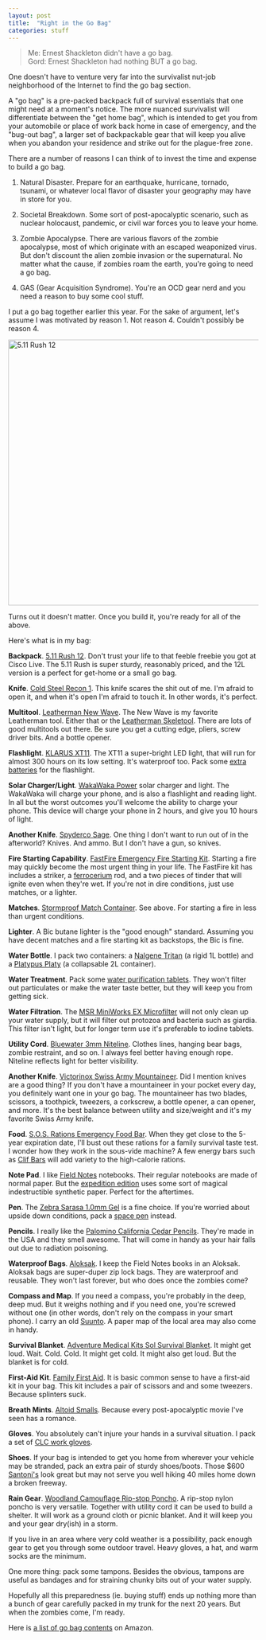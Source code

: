 ```yaml
---
layout: post
title:  "Right in the Go Bag"
categories: stuff
---
```

> Me: Ernest Shackleton didn't have a go bag. <br />
> Gord: Ernest Shackleton had nothing BUT a go bag.

One doesn't have to venture very far into the survivalist nut-job neighborhood
of the Internet to find the go bag section.

A "go bag" is a pre-packed backpack full of survival essentials 
that one might need at a moment's notice. The more nuanced survivalist will
differentiate between the "get home bag", which is intended to get you
from your automobile or place of work back home in case of emergency, 
and the "bug-out bag", a larger set of backpackable gear that will
keep you alive when you abandon your residence and strike out for the 
plague-free zone.

There are a number of reasons I can think of to invest the time and
expense to build a go bag.

1. Natural Disaster. Prepare for an earthquake, hurricane, tornado, tsunami, or 
whatever local flavor of disaster your geography may have in store for you.

2. Societal Breakdown. Some sort of post-apocalyptic scenario, such as
nuclear holocaust, pandemic, or civil war forces you to leave your home.

3. Zombie Apocalypse. There are various flavors of the zombie apocalypse,
most of which originate with an escaped weaponized virus. But don't discount
the alien zombie invasion or the supernatural. No matter what the cause,
if zombies roam the earth, you're going to need a go bag.

4. GAS (Gear Acquisition Syndrome). You're an OCD gear nerd and you need 
a reason to buy some cool stuff.

I put a go bag together earlier this year.
For the sake of argument, let's assume I was motivated by reason 1. 
Not reason 4.
Couldn't possibly be reason 4.

<a href="https://www.flickr.com/photos/41695401@N00/13612934313" title="5.11 Rush 12 by Rob Enns, on Flickr"><img src="https://farm4.staticflickr.com/3722/13612934313_d21323d3f6_c.jpg" width="800" height="534" alt="5.11 Rush 12"></a>

Turns out it doesn't matter. 
Once you build it, you're ready for all of the above.

Here's what is in my bag:

**Backpack**. [5.11 Rush 12](http://www.amazon.com/gp/product/B003HHV0QQ/ref=as_li_qf_sp_asin_il_tl?ie=UTF8&camp=1789&creative=9325&creativeASIN=B003HHV0QQ&linkCode=as2&tag=myhomepag01ba-20). Don't trust
your life to that feeble freebie you got at Cisco Live.
The 5.11 Rush is super sturdy, reasonably priced, and the 12L version is a perfect 
for get-home or a small go bag.

**Knife**. [Cold Steel Recon 1](http://www.amazon.com/gp/product/B00322HR2C/ref=as_li_qf_sp_asin_il_tl?ie=UTF8&camp=1789&creative=9325&creativeASIN=B00322HR2C&linkCode=as2&tag=myhomepag01ba-20). This knife scares the shit out of me. I'm afraid to open it, and when it's open I'm afraid to touch it. In other words, it's perfect.

**Multitool**. [Leatherman New Wave](http://www.amazon.com/gp/product/B0002H49BC/ref=as_li_qf_sp_asin_il_tl?ie=UTF8&camp=1789&creative=9325&creativeASIN=B0002H49BC&linkCode=as2&tag=myhomepag01ba-20).
The New Wave is my favorite Leatherman tool. Either that or the [Leatherman Skeletool](http://www.amazon.com/gp/product/B000XU9NXW/ref=as_li_qf_sp_asin_il_tl?ie=UTF8&camp=1789&creative=9325&creativeASIN=B000XU9NXW&linkCode=as2&tag=myhomepag01ba-20).
There are lots of good multitools out there. Be sure you get a cutting edge, pliers, screw driver bits. And a bottle opener.

**Flashlight**. [KLARUS XT11](http://www.amazon.com/gp/product/B00EE193YK/ref=as_li_qf_sp_asin_il_tl?ie=UTF8&camp=1789&creative=9325&creativeASIN=B00EE193YK&linkCode=as2&tag=myhomepag01ba-20).
The XT11 a super-bright LED light, that will run for almost 300 hours on its low setting. It's waterproof too. Pack some [extra batteries](http://www.amazon.com/gp/product/B003EOMVX8/ref=as_li_qf_sp_asin_il_tl?ie=UTF8&camp=1789&creative=9325&creativeASIN=B003EOMVX8&linkCode=as2&tag=myhomepag01ba-20) for the flashlight.

**Solar Charger/Light**. [WakaWaka  Power](http://www.amazon.com/gp/product/B00CAVM8DE/ref=as_li_qf_sp_asin_il_tl?ie=UTF8&camp=1789&creative=9325&creativeASIN=B00CAVM8DE&linkCode=as2&tag=myhomepag01ba-20) solar charger and light. The WakaWaka will charge your phone, and is also a flashlight and reading light. In all but the worst outcomes you'll welcome the ability to charge your phone. This device will charge your phone in 2 hours, and give you 10 hours of light.

**Another Knife**. [Spyderco Sage](http://www.amazon.com/gp/product/B0013AW8Y2/ref=as_li_qf_sp_asin_il_tl?ie=UTF8&camp=1789&creative=9325&creativeASIN=B0013AW8Y2&linkCode=as2&tag=myhomepag01ba-20).
One thing I don't want to run out of in the afterworld? Knives. And ammo.
But I don't have a gun, so knives.

**Fire Starting Capability**. [FastFire Emergency Fire Starting Kit](http://www.amazon.com/gp/product/B00BJFWEYA/ref=as_li_qf_sp_asin_il_tl?ie=UTF8&camp=1789&creative=9325&creativeASIN=B00BJFWEYA&linkCode=as2&tag=myhomepag01ba-20). 
Starting a fire may quickly become the most urgent thing in your life. 
The FastFire kit has includes a striker, 
a [ferrocerium](http://en.wikipedia.org/wiki/Ferrocerium) rod, and a 
two pieces of tinder that will ignite even when they're wet. 
If you're not in dire conditions, just use matches, or a lighter.

**Matches**. [Stormproof Match Container](http://www.amazon.com/gp/product/B00773VVHO/ref=as_li_qf_sp_asin_il_tl?ie=UTF8&camp=1789&creative=9325&creativeASIN=B00773VVHO&linkCode=as2&tag=myhomepag01ba-20). 
See above. For starting a fire in less than urgent conditions.

**Lighter**. A Bic butane lighter is the "good enough" standard. Assuming you have decent matches and a fire starting kit as backstops, the Bic is fine.

**Water Bottle**. I pack two containers: a [Nalgene Tritan](http://www.amazon.com/gp/product/B002PLU912/ref=as_li_qf_sp_asin_il_tl?ie=UTF8&camp=1789&creative=9325&creativeASIN=B002PLU912&linkCode=as2&tag=myhomepag01ba-20) (a rigid 1L bottle) and a [Platypus Platy](http://www.amazon.com/gp/product/B000J2KEGY/ref=as_li_qf_sp_asin_il_tl?ie=UTF8&camp=1789&creative=9325&creativeASIN=B000J2KEGY&linkCode=as2&tag=myhomepag01ba-20) (a collapsable 2L container).

**Water Treatment**. Pack some [water purification tablets](http://www.amazon.com/gp/product/B001949TKS/ref=as_li_qf_sp_asin_il_tl?ie=UTF8&camp=1789&creative=9325&creativeASIN=B001949TKS&linkCode=as2&tag=myhomepag01ba-20). 
They won't filter out particulates or make the water taste better, 
but they will keep you from getting sick.

**Water Filtration**. The [MSR MiniWorks EX Microfilter](http://www.amazon.com/gp/product/B000BBF2RY/ref=as_li_qf_sp_asin_il_tl?ie=UTF8&camp=1789&creative=9325&creativeASIN=B000BBF2RY&linkCode=as2&tag=myhomepag01ba-20) will not only clean up your water supply, but it will filter out protozoa and bacteria such as giardia. This filter isn't light, but for longer term use it's preferable to iodine tablets.

**Utility Cord**. [Bluewater 3mm Niteline](http://www.amazon.com/gp/product/B0038R4QQQ/ref=as_li_qf_sp_asin_il_tl?ie=UTF8&camp=1789&creative=9325&creativeASIN=B0038R4QQQ&linkCode=as2&tag=myhomepag01ba-20).
Clothes lines, hanging bear bags, zombie restraint, and so on. 
I always feel better having enough rope. 
Niteline reflects light for better visibility.

**Another Knife**. [Victorinox Swiss Army Mountaineer](http://www.amazon.com/gp/product/B0007QCOU6/ref=as_li_qf_sp_asin_il_tl?ie=UTF8&camp=1789&creative=9325&creativeASIN=B0007QCOU6&linkCode=as2&tag=myhomepag01ba-20). 
Did I mention knives are a good thing? If you don't have a mountaineer
in your pocket every day, you definitely want one in your go bag. 
The mountaineer has two blades, scissors, a toothpick, tweezers, 
a corkscrew, a bottle opener, a can opener, and more. 
It's the best balance between utility and size/weight and it's my 
favorite Swiss Army knife. 

**Food**. [S.O.S. Rations Emergency Food Bar](http://www.amazon.com/gp/product/B004MF41LI/ref=as_li_qf_sp_asin_il_tl?ie=UTF8&camp=1789&creative=9325&creativeASIN=B004MF41LI&linkCode=as2&tag=myhomepag01ba-20). When they get close to the 5-year expiration date, I'll bust out these rations for a family survival taste test. I wonder how they work in the sous-vide machine? A few energy bars such as [Clif Bars](http://www.amazon.com/gp/product/B004X1SSDS/ref=as_li_qf_sp_asin_il_tl?ie=UTF8&camp=1789&creative=9325&creativeASIN=B004X1SSDS&linkCode=as2&tag=myhomepag01ba-20) will add variety to the high-calorie rations.

**Note Pad**. I like [Field Notes](http://www.fieldnotesbrand.com) notebooks. Their regular notebooks are made of normal paper. But the [expedition edition](http://www.amazon.com/gp/product/B00AQO8Q88/ref=as_li_qf_sp_asin_il_tl?ie=UTF8&camp=1789&creative=9325&creativeASIN=B00AQO8Q88&linkCode=as2&tag=myhomepag01ba-20) uses some sort of magical indestructible synthetic paper. Perfect for the aftertimes.

**Pen**. The [Zebra Sarasa 1.0mm Gel](http://www.amazon.com/gp/product/B0006HXC3E/ref=as_li_qf_sp_asin_il_tl?ie=UTF8&camp=1789&creative=9325&creativeASIN=B0006HXC3E&linkCode=as2&tag=myhomepag01ba-20) is a fine choice. If you're worried about upside down conditions, pack a [space pen](http://www.amazon.com/gp/product/B001E103CY/ref=as_li_qf_sp_asin_il_tl?ie=UTF8&camp=1789&creative=9325&creativeASIN=B001E103CY&linkCode=as2&tag=myhomepag01ba-20) instead.

**Pencils**. I really like the [Palomino California Cedar Pencils](http://www.amazon.com/gp/product/B00G064FF4/ref=as_li_qf_sp_asin_il_tl?ie=UTF8&camp=1789&creative=9325&creativeASIN=B00G064FF4&linkCode=as2&tag=myhomepag01ba-20). They're made in the USA and they smell awesome. That will come in handy as your hair falls out due to radiation poisoning.

**Waterproof Bags**. [Aloksak](http://www.amazon.com/gp/product/B000BT80U2/ref=as_li_qf_sp_asin_il_tl?ie=UTF8&camp=1789&creative=9325&creativeASIN=B000BT80U2&linkCode=as2&tag=myhomepag01ba-20). 
I keep the Field Notes books in an Aloksak. Aloksak bags are 
super-duper zip lock bags. They are waterproof and reusable. They won't
last forever, but who does once the zombies come?

**Compass and Map**. If you need a compass, you're probably in the deep, deep mud. But it weighs nothing and if you need one, you're screwed without one (in other words, don't rely on 
the compass in your smart phone). I carry an old [Suunto](http://www.amazon.com/gp/product/B000YU5RF4/ref=as_li_qf_sp_asin_il_tl?ie=UTF8&camp=1789&creative=9325&creativeASIN=B000YU5RF4&linkCode=as2&tag=myhomepag01ba-20).
A paper map of the local area may also come in handy.

**Survival Blanket**. [Adventure Medical Kits Sol Survival Blanket](http://www.amazon.com/gp/product/B004M7U1H4/ref=as_li_qf_sp_asin_il_tl?ie=UTF8&camp=1789&creative=9325&creativeASIN=B004M7U1H4&linkCode=as2&tag=myhomepag01ba-20).
It might get loud. Wait. Cold. Cold. It might get cold. It might also get loud.
But the blanket is for cold.

**First-Aid Kit**. [Family First Aid](http://www.amazon.com/gp/product/B0079ODGHO/ref=as_li_qf_sp_asin_il_tl?ie=UTF8&camp=1789&creative=9325&creativeASIN=B0079ODGHO&linkCode=as2&tag=myhomepag01ba-20).
It is basic common sense to have a first-aid kit in your bag. This kit includes a pair of scissors and and some tweezers. Because splinters suck.

**Breath Mints**. [Altoid Smalls](http://www.amazon.com/gp/product/B001QWEL1U/ref=as_li_qf_sp_asin_il_tl?ie=UTF8&camp=1789&creative=9325&creativeASIN=B001QWEL1U&linkCode=as2&tag=myhomepag01ba-20).
Because every post-apocalyptic movie I've seen has a romance.

**Gloves**. You absolutely can't injure your hands in a survival situation. I pack a set of [CLC work gloves](http://www.amazon.com/gp/product/B0002YPZLI/ref=as_li_qf_sp_asin_il_tl?ie=UTF8&camp=1789&creative=9325&creativeASIN=B0002YPZLI&linkCode=as2&tag=myhomepag01ba-20).

**Shoes**. If your bag is intended to get you home from wherever your vehicle may be stranded, pack an extra pair of sturdy shoes/boots. Those $600 [Santoni's](http://santonishoes.com) look great but may not serve you well hiking
40 miles home down a broken freeway.

**Rain Gear**. [Woodland Camouflage Rip-stop Poncho](http://www.amazon.com/gp/product/B000AA2XNC/ref=as_li_qf_sp_asin_il_tl?ie=UTF8&camp=1789&creative=9325&creativeASIN=B000AA2XNC&linkCode=as2&tag=myhomepag01ba-20).
A rip-stop nylon poncho is very versatile. Together with utility cord 
it can be used to build a shelter. It will work as a ground
cloth or picnic blanket. And it will keep you and your gear dry(ish) in a storm.

If you live in an area where very cold weather is a possibility, pack enough gear to get you through some outdoor travel. Heavy gloves, a hat, and warm socks are the minimum.

One more thing: pack some tampons. Besides the obvious, tampons are useful as bandages and for straining chunky bits out of your water supply.

Hopefully all this preparedness (ie. buying stuff) ends up nothing more than a 
bunch of gear carefully packed in my trunk for the next 20 years. 
But when the zombies come, I'm ready.

Here is [a list of go bag contents](http://www.amazon.com/The-Go-Bag/lm/R15S5UTPB5H8S1/ref=cm_lm_byauthor_title_full) on Amazon.
